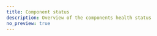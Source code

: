 ```yaml
---
title: Component status
description: Overview of the components health status
no_preview: true
---
```


<component-health-status-table :components-status="$page.componentsStatus" />

<script setup>
    import ComponentHealthStatusTable from '@baseComponents/ComponentHealthStatusTable.vue';
</script>
